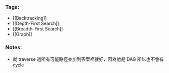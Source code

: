 ### Tags:
- [[Backtracking]]
- [[Depth-First Search]]
- [[Breadth-First Search]]
- [[Graph]]
### Notes:
- 就 traverse 過所有可能路徑並加到答案裡就好，因為他是 DAG 所以也不會有 cycle